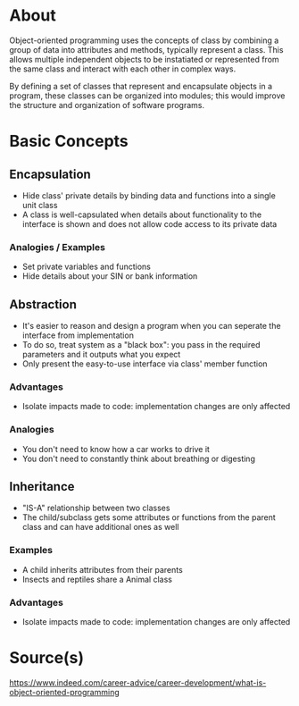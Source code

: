 # About
Object-oriented programming uses the concepts of class by combining a group of data into attributes and methods, typically represent a class. This allows multiple independent objects to be instatiated or represented from the same class and interact with each other in complex ways.

By defining a set of classes that represent and encapsulate objects in a program, these classes can be organized into modules; this would improve the structure and organization of software programs.

# Basic Concepts 
## Encapsulation 
* Hide class' private details by binding data and functions into a single unit class 
* A class is well-capsulated when details about functionality to the interface is shown and does not allow code access to its private data 

### Analogies / Examples
* Set private variables and functions 
* Hide details about your SIN or bank information 

## Abstraction 
* It's easier to reason and design a program when you can seperate the interface from implementation
* To do so, treat system as a "black box": you pass in the required parameters and it outputs what you expect 
* Only present the easy-to-use interface via class' member function 

### Advantages 
* Isolate impacts made to code: implementation changes are only affected 

### Analogies
* You don't need to know how a car works to drive it
* You don't need to constantly think about breathing or digesting

## Inheritance 
* "IS-A" relationship between two classes
* The child/subclass gets some attributes or functions from the parent class and can have additional ones as well

### Examples 
* A child inherits attributes from their parents
* Insects and reptiles share a Animal class

### Advantages 
* Isolate impacts made to code: implementation changes are only affected 

# Source(s)
https://www.indeed.com/career-advice/career-development/what-is-object-oriented-programming